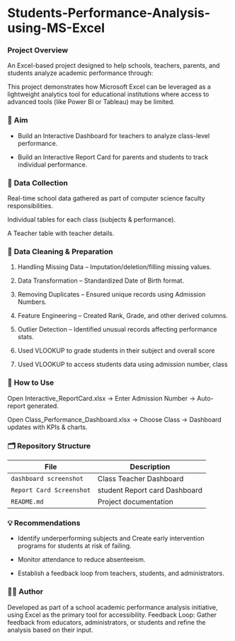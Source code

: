 # Students-Performance-Analysis-using-MS-Excel

### **Project Overview**

An Excel-based project designed to help schools, teachers, parents, and students analyze academic performance through:

This project demonstrates how Microsoft Excel can be leveraged as a lightweight analytics tool for educational institutions 
where access to advanced tools (like Power BI or Tableau) may be limited.

### 🎯 **Aim**

- Build an Interactive Dashboard for teachers to analyze class-level performance.

- Build an Interactive Report Card for parents and students to track individual performance.

### 📂 **Data Collection**

Real-time school data gathered as part of computer science faculty responsibilities.

Individual tables for each class (subjects & performance).

A Teacher table with teacher details.

### 🧹 **Data Cleaning & Preparation**

1. Handling Missing Data – Imputation/deletion/filling missing values.

2. Data Transformation – Standardized Date of Birth format.

3. Removing Duplicates – Ensured unique records using Admission Numbers.

4. Feature Engineering – Created Rank, Grade, and other derived columns.

5. Outlier Detection – Identified unusual records affecting performance stats.

6. Used VLOOKUP to grade students in their subject and overall score

7. Used VLOOKUP to access students data using admission number, class

### 🚀 **How to Use**

Open Interactive_ReportCard.xlsx → Enter Admission Number → Auto-report generated.

Open Class_Performance_Dashboard.xlsx → Choose Class → Dashboard updates with KPIs & charts.

### 🗂️ **Repository Structure**

|         File                | Description |
|-----------------------------|-------------|
| `dashboard screenshot`  | Class Teacher Dashboard |
| `Report Card Screenshot`  | student Report card Dashboard |
| `README.md`                           | Project documentation |

### 💡 **Recommendations**

- Identify underperforming subjects and Create early intervention programs for students at risk of failing.

- Monitor attendance to reduce absenteeism.

- Establish a feedback loop from teachers, students, and administrators.

### 👨‍🏫 **Author**

Developed as part of a school academic performance analysis initiative, using Excel as the primary tool for accessibility.
Feedback Loop: Gather feedback from educators, administrators, or students and refine the analysis based on their input.
